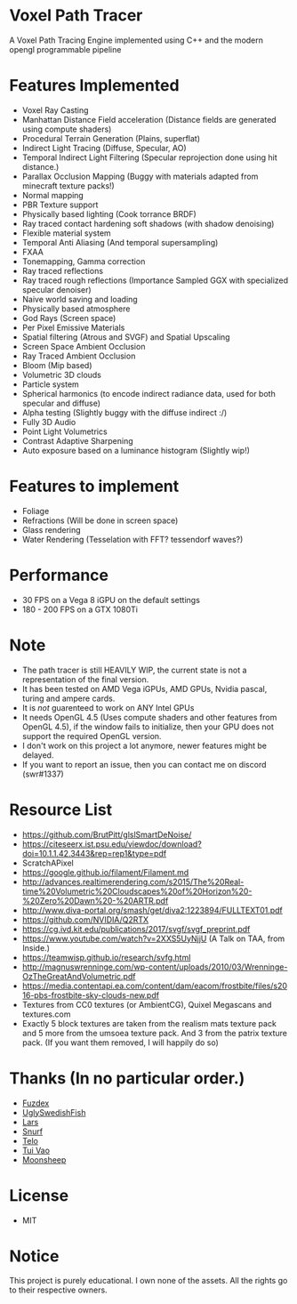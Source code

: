 # Voxel Path Tracer
A Voxel Path Tracing Engine implemented using C++ and the modern opengl programmable pipeline

# Features Implemented
- Voxel Ray Casting 
- Manhattan Distance Field acceleration (Distance fields are generated using compute shaders) 
- Procedural Terrain Generation (Plains, superflat) 
- Indirect Light Tracing (Diffuse, Specular, AO)
- Temporal Indirect Light Filtering (Specular reprojection done using hit distance.) 
- Parallax Occlusion Mapping (Buggy with materials adapted from minecraft texture packs!)
- Normal mapping
- PBR Texture support 
- Physically based lighting (Cook torrance BRDF)
- Ray traced contact hardening soft shadows (with shadow denoising)
- Flexible material system
- Temporal Anti Aliasing (And temporal supersampling)
- FXAA
- Tonemapping, Gamma correction
- Ray traced reflections 
- Ray traced rough reflections (Importance Sampled GGX with specialized specular denoiser)
- Naive world saving and loading
- Physically based atmosphere
- God Rays (Screen space) 
- Per Pixel Emissive Materials
- Spatial filtering (Atrous and SVGF) and Spatial Upscaling
- Screen Space Ambient Occlusion 
- Ray Traced Ambient Occlusion
- Bloom (Mip based) 
- Volumetric 3D clouds
- Particle system
- Spherical harmonics (to encode indirect radiance data, used for both specular and diffuse) 
- Alpha testing (Slightly buggy with the diffuse indirect :/) 
- Fully 3D Audio
- Point Light Volumetrics 
- Contrast Adaptive Sharpening
- Auto exposure based on a luminance histogram (Slightly wip!)

# Features to implement
- Foliage
- Refractions (Will be done in screen space)
- Glass rendering 
- Water Rendering (Tesselation with FFT? tessendorf waves?)

# Performance

- 30 FPS on a Vega 8 iGPU on the default settings
- 180 - 200 FPS on a GTX 1080Ti

# Note
- The path tracer is still HEAVILY WIP, the current state is not a representation of the final version.
- It has been tested on AMD Vega iGPUs, AMD GPUs, Nvidia pascal, turing and ampere cards.
- It is *not* guarenteed to work on ANY Intel GPUs
- It needs OpenGL 4.5 (Uses compute shaders and other features from OpenGL 4.5), if the window fails to initialize, then your GPU does not support the required OpenGL version.
- I don't work on this project a lot anymore, newer features might be delayed.
- If you want to report an issue, then you can contact me on discord (swr#1337)

# Resource List
- https://github.com/BrutPitt/glslSmartDeNoise/
- https://citeseerx.ist.psu.edu/viewdoc/download?doi=10.1.1.42.3443&rep=rep1&type=pdf
- ScratchAPixel
- https://google.github.io/filament/Filament.md
- http://advances.realtimerendering.com/s2015/The%20Real-time%20Volumetric%20Cloudscapes%20of%20Horizon%20-%20Zero%20Dawn%20-%20ARTR.pdf
- http://www.diva-portal.org/smash/get/diva2:1223894/FULLTEXT01.pdf
- https://github.com/NVIDIA/Q2RTX
- https://cg.ivd.kit.edu/publications/2017/svgf/svgf_preprint.pdf
- https://www.youtube.com/watch?v=2XXS5UyNjjU (A Talk on TAA, from Inside.)
- https://teamwisp.github.io/research/svfg.html
- http://magnuswrenninge.com/wp-content/uploads/2010/03/Wrenninge-OzTheGreatAndVolumetric.pdf
- https://media.contentapi.ea.com/content/dam/eacom/frostbite/files/s2016-pbs-frostbite-sky-clouds-new.pdf
- Textures from CC0 textures (or AmbientCG), Quixel Megascans and textures.com
- Exactly 5 block textures are taken from the realism mats texture pack and 5 more from the umsoea texture pack. And 3 from the patrix texture pack. (If you want them removed, I will happily do so)

# Thanks (In no particular order.)
- [Fuzdex](https://github.com/Shadax-stack)
- [UglySwedishFish](https://github.com/UglySwedishFish)
- [Lars](https://github.com/Ciwiel3/)
- [Snurf](https://github.com/AntonioFerreras)
- [Telo](https://github.com/StormCreeper)
- [Tui Vao](https://github.com/Tui-Vao)
- [Moonsheep](https://github.com/jlagarespo)

# License
- MIT

# Notice
This project is purely educational. I own none of the assets. All the rights go to their respective owners.
